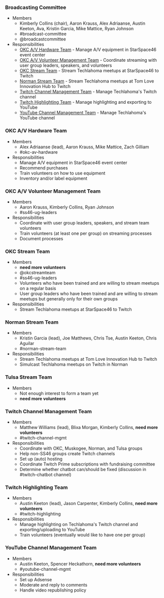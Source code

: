 ### Broadcasting Committee
* Members
  * Kimberly Collins (chair), Aaron Krauss, Alex Adriaanse, Austin Keeton, Ava, Kristin Garcia, Mike Mattice, Ryan Johnson
  * #broadcast-committee
  * @broadcastcommittee
* Responsibilities
  * [OKC A/V Hardware Team](#okc-av-hardware-team) - Manage A/V equipment in StarSpace46 event center
  * [OKC A/V Volunteer Management Team](#okc-av-volunteer-management-team) - Coordinate streaming with user group leaders, speakers, and volunteers
  * [OKC Stream Team](#okc-stream-team) - Stream Techlahoma meetups at StarSpace46 to Twitch
  * [Norman Stream Team](#norman-stream-team) - Stream Techlahoma meetups at Tom Love Innovation Hub to Twitch
  * [Twitch Channel Management Team](#twitch-channel-management-team) - Manage Techlahoma's Twitch channel
  * [Twitch Highlighting Team](#twitch-highlighting-team) - Manage highlighting and exporting to YouTube
  * [YouTube Channel Management Team](#youtube-channel-management-team) - Manage Techlahoma's YouTube channel

### OKC A/V Hardware Team
* Members
  * Alex Adriaanse (lead), Aaron Krauss, Mike Mattice, Zach Gilliam
  * #okc-av-hardware
* Responsibilities
  * Manage A/V equipment in StarSpace46 event center
  * Recommend purchases
  * Train volunteers on how to use equipment
  * Inventory and/or label equipment

### OKC A/V Volunteer Management Team
* Members
  * Aaron Krauss, Kimberly Collins, Ryan Johnson
  * #ss46-ug-leaders
* Responsibilities
  * Coordinate with user group leaders, speakers, and stream team volunteers
  * Train volunteers (at least one per group) on streaming processes
  * Document processes

### OKC Stream Team
* Members
  * **need more volunteers**
  * @okcstreamteam
  * #ss46-ug-leaders
  * Volunteers who have been trained and are willing to stream meetups on a regular basis
  * User group leaders who have been trained and are willing to stream meetups but generally only for their own groups
* Responsibilities
  * Stream Techlahoma meetups at StarSpace46 to Twitch

### Norman Stream Team
* Members
  * Kristin Garcia (lead), Joe Matthews, Chris Tse, Austin Keeton, Chris Aguilar
  * #norman-stream-team
* Responsibilities
  * Stream Techlahoma meetups at Tom Love Innovation Hub to Twitch
  * Simulcast Techlahoma meetups on Twitch in Norman

### Tulsa Stream Team
* Members
  * Not enough interest to form a team yet
  * **need more volunteers**

### Twitch Channel Management Team
* Members
  * Matthew Williams (lead), Blixa Morgan, Kimberly Collins, **need more volunteers**
  * #twitch-channel-mgmt
* Responsibilities
  * Coordinate with OKC, Muskogee, Norman, and Tulsa groups
  * Help non-SS46 groups create Twitch channels
  * Set up (auto) hosting
  * Coordinate Twitch Prime subscriptions with fundraising committee
  * Determine whether chatbot can/should be fixed (discussion in #twitch-chatbot channel)

### Twitch Highlighting Team
* Members
  * Austin Keeton (lead), Jason Carpenter, Kimberly Collins, **need more volunteers**
  * #twitch-highlighting
* Responsibilities
  * Manage highlighting on Techlahoma's Twitch channel and exporting/uploading to YouTube
  * Train volunteers (eventually would like to have one per group)

### YouTube Channel Management Team
* Members
  * Austin Keeton, Spencer Heckathorn, **need more volunteers**
  * #youtube-channel-mgmt
* Responsibilities
  * Set up Adsense
  * Moderate and reply to comments
  * Handle video republishing policy

